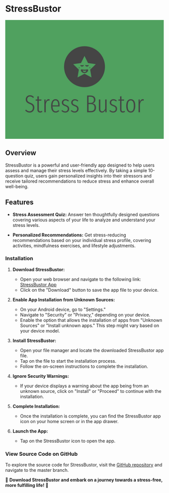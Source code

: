# StressBustor

![StressBustor Logo](app-icon.png)

## Overview

StressBustor is a powerful and user-friendly app designed to help users assess and manage their stress levels effectively. By taking a simple 10-question quiz, users gain personalized insights into their stressors and receive tailored recommendations to reduce stress and enhance overall well-being.

## Features

- **Stress Assessment Quiz:** Answer ten thoughtfully designed questions covering various aspects of your life to analyze and understand your stress levels.
  
- **Personalized Recommendations:** Get stress-reducing recommendations based on your individual stress profile, covering activities, mindfulness exercises, and lifestyle adjustments.

### Installation

1. **Download StressBustor:**
   - Open your web browser and navigate to the following link: [StressBustor App](https://drive.google.com/file/d/19Rrj0WQpKFmYT92OUtzvQdJS7fIiMdf5/view?usp=sharing)
   - Click on the "Download" button to save the app file to your device.

2. **Enable App Installation from Unknown Sources:**
   - On your Android device, go to "Settings."
   - Navigate to "Security" or "Privacy," depending on your device.
   - Enable the option that allows the installation of apps from "Unknown Sources" or "Install unknown apps." This step might vary based on your device model.

3. **Install StressBustor:**
   - Open your file manager and locate the downloaded StressBustor app file.
   - Tap on the file to start the installation process.
   - Follow the on-screen instructions to complete the installation.

4. **Ignore Security Warnings:**
   - If your device displays a warning about the app being from an unknown source, click on "Install" or "Proceed" to continue with the installation.

5. **Complete Installation:**
   - Once the installation is complete, you can find the StressBustor app icon on your home screen or in the app drawer.

6. **Launch the App:**
   - Tap on the StressBustor icon to open the app.

### View Source Code on GitHub

To explore the source code for StressBustor, visit the [GitHub repository](https://github.com/ArjunC36532/StressBustor) and navigate to the master branch.

🚀 **Download StressBustor and embark on a journey towards a stress-free, more fulfilling life!** 🚀
